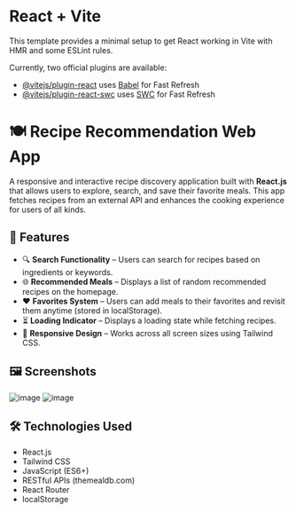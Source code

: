 # React + Vite

This template provides a minimal setup to get React working in Vite with HMR and some ESLint rules.

Currently, two official plugins are available:

- [@vitejs/plugin-react](https://github.com/vitejs/vite-plugin-react/blob/main/packages/plugin-react/README.md) uses [Babel](https://babeljs.io/) for Fast Refresh
- [@vitejs/plugin-react-swc](https://github.com/vitejs/vite-plugin-react-swc) uses [SWC](https://swc.rs/) for Fast Refresh

# 🍽️ Recipe Recommendation Web App

A responsive and interactive recipe discovery application built with **React.js** that allows users to explore, search, and save their favorite meals. This app fetches recipes from an external API and enhances the cooking experience for users of all kinds.

## 🌟 Features

- 🔍 **Search Functionality** – Users can search for recipes based on ingredients or keywords.
- 🌐 **Recommended Meals** – Displays a list of random recommended recipes on the homepage.
- ❤️ **Favorites System** – Users can add meals to their favorites and revisit them anytime (stored in localStorage).
- ⏳ **Loading Indicator** – Displays a loading state while fetching recipes.
- 📱 **Responsive Design** – Works across all screen sizes using Tailwind CSS.

## 🖼️ Screenshots
![image](https://github.com/user-attachments/assets/865be1fa-fca9-42d1-8f31-5da3ec962644)
![image](https://github.com/user-attachments/assets/1f3da9ba-bad7-4389-943d-10a1078c66fc)


## 🛠️ Technologies Used

- React.js
- Tailwind CSS
- JavaScript (ES6+)
- RESTful APIs (themealdb.com)
- React Router
- localStorage



